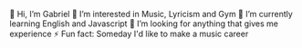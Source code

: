 👋 Hi, I’m Gabriel
👀 I’m interested in Music, Lyricism and Gym
🌱 I’m currently learning English and Javascript
💞️ I’m looking for anything that gives me experience 
⚡ Fun fact: Someday I'd like to make a music career

<!---
ledessma-g/ledessma-g is a ✨ special ✨ repository because its `README.md` (this file) appears on your GitHub profile.
You can click the Preview link to take a look at your changes.
--->

